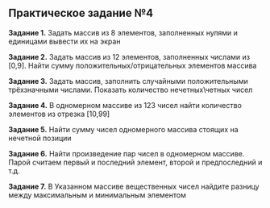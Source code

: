 ## Практическое задание №4

**Задание 1.** Задать массив из 8 элементов, заполненных нулями и единицами вывести их на экран

**Задание 2.** Задать массив из 12 элементов, заполненных числами из [0,9]. Найти сумму положительных/отрицательных элементов массива

**Задание 3.** Задать массив, заполнить случайными положительными трёхзначными числами. Показать количество нечетных\четных чисел

**Задание 4.** В одномерном массиве из 123 чисел найти количество элементов из отрезка [10,99]

**Задание 5.** Найти сумму чисел одномерного массива стоящих на нечетной позиции

**Задание 6.** Найти произведение пар чисел в одномерном массиве. Парой считаем первый и последний элемент, второй и предпоследний и т.д.

**Задание 7.** В Указанном массиве вещественных чисел найдите разницу между максимальным и минимальным элементом